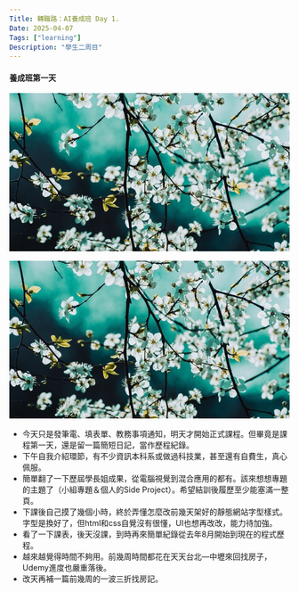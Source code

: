 ```yaml
---
Title: 轉職路：AI養成班 Day 1.
Date: 2025-04-07
Tags: ["learning"]
Description: "學生二周目"
---
```


#### 養成班第一天
![Image by wal_172619 from Pixabay](/img/notes/blossoms-6991112_640.jpg)

<img src="/img/notes/blossoms-6991112_640.jpg" alt="blossoms"
     title="Image by wal_172619 from Pixabay">


+ 今天只是發筆電、填表單、教務事項通知，明天才開始正式課程。但畢竟是課程第一天，還是留一篇簡短日記，當作歷程紀錄。
+ 下午自我介紹環節，有不少資訊本科系或做過科技業，甚至還有自費生，真心佩服。
+ 簡單翻了一下歷屆學長姐成果，從電腦視覺到混合應用的都有。該來想想專題的主題了（小組專題＆個人的Side Project）。希望結訓後履歷至少能塞滿一整頁。
+ 下課後自己摸了幾個小時，終於弄懂怎麼改前幾天架好的靜態網站字型樣式。字型是換好了，但html和css自覺沒有很懂，UI也想再改改，能力待加強。
+ 看了一下課表，後天沒課，到時再來簡單紀錄從去年8月開始到現在的程式歷程。
+ 越來越覺得時間不夠用。前幾周時間都花在天天台北—中壢來回找房子，Udemy進度也嚴重落後。
+ 改天再補一篇前幾周的一波三折找房記。
